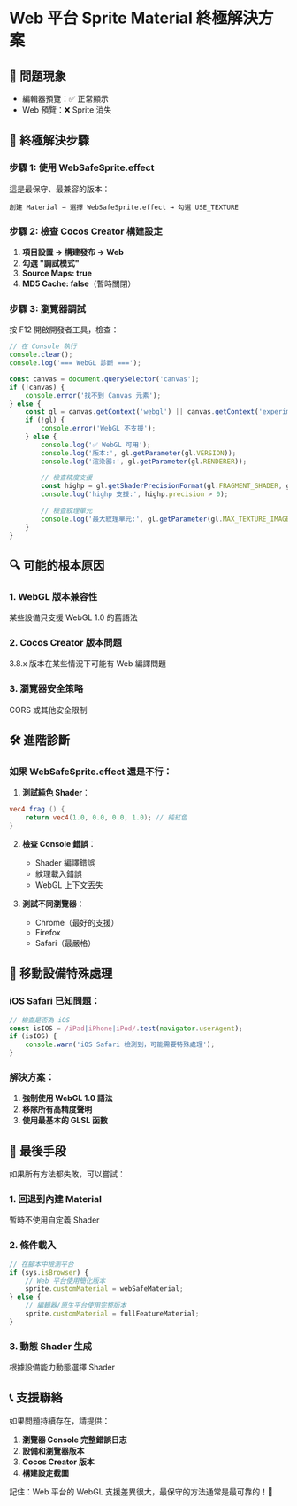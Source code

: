 # Web 平台 Sprite Material 終極解決方案

## 🚨 問題現象
- 編輯器預覽：✅ 正常顯示
- Web 預覽：❌ Sprite 消失

## 🎯 終極解決步驟

### 步驟 1: 使用 WebSafeSprite.effect
這是最保守、最兼容的版本：
```
創建 Material → 選擇 WebSafeSprite.effect → 勾選 USE_TEXTURE
```

### 步驟 2: 檢查 Cocos Creator 構建設定
1. **項目設置 → 構建發布 → Web**
2. **勾選 "調試模式"**
3. **Source Maps: true**
4. **MD5 Cache: false**（暫時關閉）

### 步驟 3: 瀏覽器調試
按 F12 開啟開發者工具，檢查：
```javascript
// 在 Console 執行
console.clear();
console.log('=== WebGL 診斷 ===');

const canvas = document.querySelector('canvas');
if (!canvas) {
    console.error('找不到 Canvas 元素');
} else {
    const gl = canvas.getContext('webgl') || canvas.getContext('experimental-webgl');
    if (!gl) {
        console.error('WebGL 不支援');
    } else {
        console.log('✅ WebGL 可用');
        console.log('版本:', gl.getParameter(gl.VERSION));
        console.log('渲染器:', gl.getParameter(gl.RENDERER));
        
        // 檢查精度支援
        const highp = gl.getShaderPrecisionFormat(gl.FRAGMENT_SHADER, gl.HIGH_FLOAT);
        console.log('highp 支援:', highp.precision > 0);
        
        // 檢查紋理單元
        console.log('最大紋理單元:', gl.getParameter(gl.MAX_TEXTURE_IMAGE_UNITS));
    }
}
```

## 🔍 可能的根本原因

### 1. WebGL 版本兼容性
某些設備只支援 WebGL 1.0 的舊語法

### 2. Cocos Creator 版本問題
3.8.x 版本在某些情況下可能有 Web 編譯問題

### 3. 瀏覽器安全策略
CORS 或其他安全限制

## 🛠️ 進階診斷

### 如果 WebSafeSprite.effect 還是不行：

1. **測試純色 Shader**：
```glsl
vec4 frag () {
    return vec4(1.0, 0.0, 0.0, 1.0); // 純紅色
}
```

2. **檢查 Console 錯誤**：
   - Shader 編譯錯誤
   - 紋理載入錯誤
   - WebGL 上下文丟失

3. **測試不同瀏覽器**：
   - Chrome（最好的支援）
   - Firefox
   - Safari（最嚴格）

## 📱 移動設備特殊處理

### iOS Safari 已知問題：
```javascript
// 檢查是否為 iOS
const isIOS = /iPad|iPhone|iPod/.test(navigator.userAgent);
if (isIOS) {
    console.warn('iOS Safari 檢測到，可能需要特殊處理');
}
```

### 解決方案：
1. **強制使用 WebGL 1.0 語法**
2. **移除所有高精度聲明**
3. **使用最基本的 GLSL 函數**

## 🚨 最後手段

如果所有方法都失敗，可以嘗試：

### 1. 回退到內建 Material
暫時不使用自定義 Shader

### 2. 條件載入
```typescript
// 在腳本中檢測平台
if (sys.isBrowser) {
    // Web 平台使用簡化版本
    sprite.customMaterial = webSafeMaterial;
} else {
    // 編輯器/原生平台使用完整版本
    sprite.customMaterial = fullFeatureMaterial;
}
```

### 3. 動態 Shader 生成
根據設備能力動態選擇 Shader

## 📞 支援聯絡

如果問題持續存在，請提供：
1. **瀏覽器 Console 完整錯誤日志**
2. **設備和瀏覽器版本**
3. **Cocos Creator 版本**
4. **構建設定截圖**

記住：Web 平台的 WebGL 支援差異很大，最保守的方法通常是最可靠的！🎯